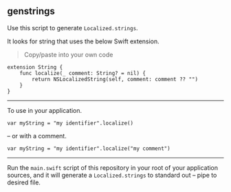 genstrings
----

Use this script to generate `Localized.strings`.

It looks for string that uses the below Swift extension.

> Copy/paste into your own code

    extension String {
        func localize(_ comment: String? = nil) {
            return NSLocalizedString(self, comment: comment ?? "")
        }
    }

----

To use in your application.

    var myString = "my identifier".localize()

– or with a comment.

    var myString = "my identifier".localize("my comment")

----

Run the `main.swift` script of this repository in your root of your application sources, and it will generate a `Localized.strings` to standard out – pipe to desired file.
